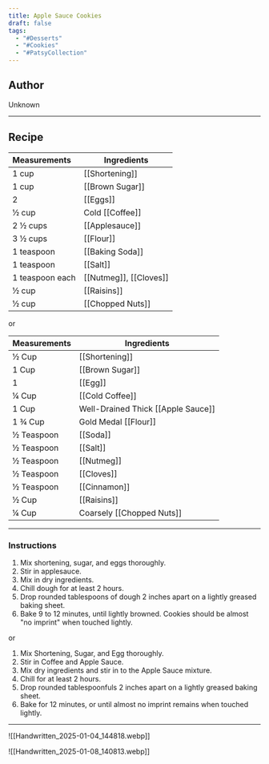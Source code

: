 ```yaml
---
title: Apple Sauce Cookies
draft: false
tags:
  - "#Desserts"
  - "#Cookies"
  - "#PatsyCollection"
---
```

## Author
Unknown
___
## Recipe

| Measurements    | Ingredients            |
| :-------------- | ---------------------- |
| 1 cup           | [[Shortening]]         |
| 1 cup           | [[Brown Sugar]]        |
| 2               | [[Eggs]]               |
| ½ cup           | Cold [[Coffee]]        |
| 2 ½ cups        | [[Applesauce]]         |
| 3 ½ cups        | [[Flour]]              |
| 1 teaspoon      | [[Baking Soda]]        |
| 1 teaspoon      | [[Salt]]               |
| 1 teaspoon each | [[Nutmeg]], [[Cloves]] |
| ½ cup           | [[Raisins]]            |
| ½ cup           | [[Chopped Nuts]]       |
or

| Measurements    | Ingredients            |
| --- | --- |
|½ Cup|[[Shortening]]|
|1 Cup|[[Brown Sugar]]|
|1|[[Egg]]|
|¼ Cup|[[Cold Coffee]]|
|1 Cup|Well-Drained Thick [[Apple Sauce]]|
|1 ¾ Cup|Gold Medal [[Flour]]|
|½ Teaspoon|[[Soda]]|
|½ Teaspoon|[[Salt]]|
|½ Teaspoon|[[Nutmeg]]|
|½ Teaspoon|[[Cloves]]|
|½ Teaspoon|[[Cinnamon]]|
|½ Cup|[[Raisins]]|
|¼ Cup|Coarsely [[Chopped Nuts]]|  

___
### Instructions
1. Mix shortening, sugar, and eggs thoroughly.
2. Stir in applesauce.
3. Mix in dry ingredients.
4. Chill dough for at least 2 hours.
5. Drop rounded tablespoons of dough 2 inches apart on a lightly greased baking sheet.
6. Bake 9 to 12 minutes, until lightly browned. Cookies should be almost "no imprint" when touched lightly.

or
1. Mix Shortening, Sugar, and Egg thoroughly.
2. Stir in Coffee and Apple Sauce.
3. Mix dry ingredients and stir in to the Apple Sauce mixture.
4. Chill for at least 2 hours.
5. Drop rounded tablespoonfuls 2 inches apart on a lightly greased baking sheet.
6. Bake for 12 minutes, or until almost no imprint remains when touched lightly.
___
![[Handwritten_2025-01-04_144818.webp]]

![[Handwritten_2025-01-08_140813.webp]]